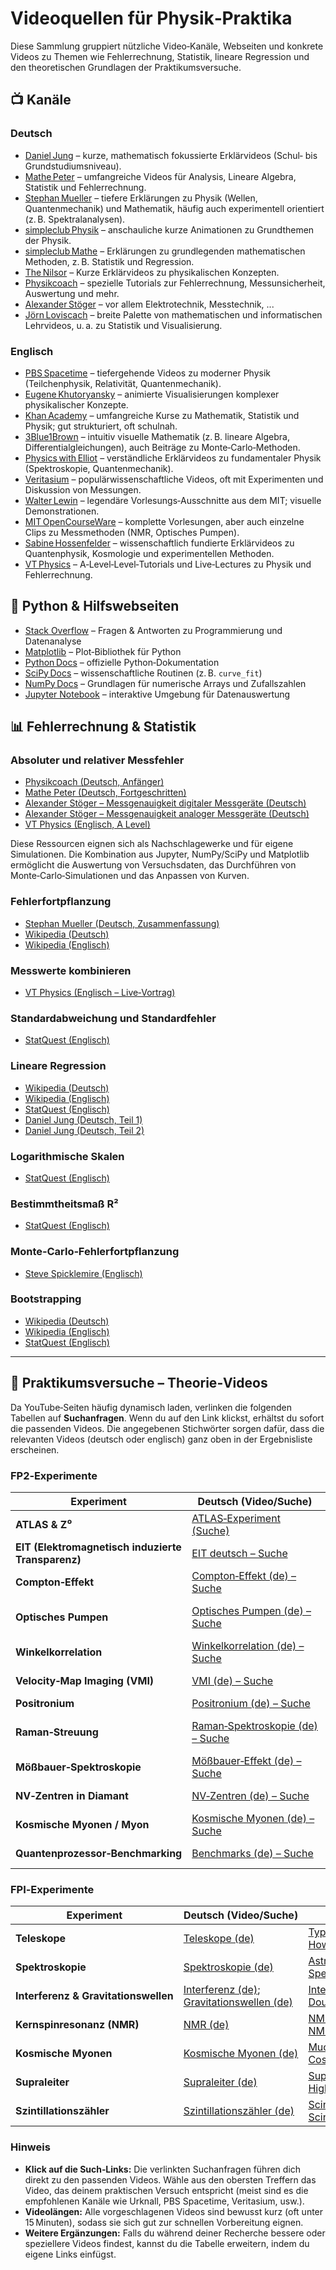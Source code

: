 # Videoquellen für Physik‑Praktika

Diese Sammlung gruppiert nützliche Video‑Kanäle, Webseiten und konkrete Videos zu Themen wie Fehlerrechnung, Statistik, lineare Regression und den theoretischen Grundlagen der Praktikumsversuche.

## 📺 Kanäle

### Deutsch

- [Daniel Jung](https://www.youtube.com/@MathebyDanielJung) – kurze, mathematisch fokussierte Erklärvideos (Schul‑ bis Grundstudiumsniveau).
- [Mathe Peter](https://www.youtube.com/@MathePeter/playlists) – umfangreiche Videos für Analysis, Lineare Algebra, Statistik und Fehlerrechnung.
- [Stephan Mueller](https://www.youtube.com/@trinatphys) – tiefere Erklärungen zu Physik (Wellen, Quantenmechanik) und Mathematik, häufig auch experimentell orientiert (z. B. Spektralanalysen).
- [simpleclub Physik](https://www.youtube.com/@simpleclub_physik/playlists) – anschauliche kurze Animationen zu Grundthemen der Physik.
- [simpleclub Mathe](https://www.youtube.com/@simpleclub_mathe) – Erklärungen zu grundlegenden mathematischen Methoden, z. B. Statistik und Regression.
- [The Nilsor](https://www.youtube.com/@TheNilsor) – Kurze Erklärvideos zu physikalischen Konzepten.
- [Physikcoach](https://www.youtube.com/@physikcoach) – spezielle Tutorials zur Fehlerrechnung, Messunsicherheit, Auswertung und mehr.
- [Alexander Stöger](https://www.youtube.com/@et5m/featured) – vor allem Elektrotechnik, Messtechnik, ...
- [Jörn Loviscach](https://www.youtube.com/@JoernLoviscach) – breite Palette von mathematischen und informatischen Lehrvideos, u. a. zu Statistik und Visualisierung.

### Englisch

- [PBS Spacetime](https://www.youtube.com/@pbsspacetime) – tiefergehende Videos zu moderner Physik (Teilchenphysik, Relativität, Quantenmechanik).
- [Eugene Khutoryansky](https://www.youtube.com/@EugeneKhutoryansky/featured) – animierte Visualisierungen komplexer physikalischer Konzepte.
- [Khan Academy](https://www.youtube.com/@khanacademy) – umfangreiche Kurse zu Mathematik, Statistik und Physik; gut strukturiert, oft schulnah.
- [3Blue1Brown](https://www.youtube.com/@3blue1brown) – intuitiv visuelle Mathematik (z. B. lineare Algebra, Differentialgleichungen), auch Beiträge zu Monte‑Carlo‑Methoden.
- [Physics with Elliot](https://www.youtube.com/@PhysicswithElliot) – verständliche Erklärvideos zu fundamentaler Physik (Spektroskopie, Quantenmechanik).
- [Veritasium](https://www.youtube.com/@veritasium) – populärwissenschaftliche Videos, oft mit Experimenten und Diskussion von Messungen.
- [Walter Lewin](https://www.youtube.com/@lecturesbywalterlewin.they9259) – legendäre Vorlesungs‑Ausschnitte aus dem MIT; visuelle Demonstrationen.
- [MIT OpenCourseWare](https://www.youtube.com/@mitocw) – komplette Vorlesungen, aber auch einzelne Clips zu Messmethoden (NMR, Optisches Pumpen).
- [Sabine Hossenfelder](https://www.youtube.com/@SabineHossenfelder) – wissenschaftlich fundierte Erklärvideos zu Quantenphysik, Kosmologie und experimentellen Methoden.
- [VT Physics](https://www.youtube.com/@vt.physics/featured) – A‑Level‑Level‑Tutorials und Live‑Lectures zu Physik und Fehlerrechnung.

## 🐍 Python & Hilfswebseiten

- [Stack Overflow](https://stackoverflow.com/questions) – Fragen & Antworten zu Programmierung und Datenanalyse
- [Matplotlib](https://matplotlib.org/) – Plot‑Bibliothek für Python
- [Python Docs](https://docs.python.org/3/) – offizielle Python‑Dokumentation
- [SciPy Docs](https://scipy.org/) – wissenschaftliche Routinen (z. B. `curve_fit`)
- [NumPy Docs](https://numpy.org/) – Grundlagen für numerische Arrays und Zufallszahlen
- [Jupyter Notebook](https://jupyter.org/) – interaktive Umgebung für Datenauswertung

## 📊 Fehlerrechnung & Statistik

### Absoluter und relativer Messfehler

- [Physikcoach (Deutsch, Anfänger)](https://www.youtube.com/watch?v=HqgrqLXmEN0)
- [Mathe Peter (Deutsch, Fortgeschritten)](https://www.youtube.com/watch?v=dcUoLrKWVho)
- [Alexander Stöger – Messgenauigkeit digitaler Messgeräte (Deutsch)](https://www.youtube.com/watch?v=qmCOUav9LQc)
- [Alexander Stöger – Messgenauigkeit analoger Messgeräte (Deutsch)](https://www.youtube.com/watch?v=qGqCBvHqo44)
- [VT Physics (Englisch, A Level)](https://www.youtube.com/watch?v=eVloUWTkpbI)

Diese Ressourcen eignen sich als Nachschlagewerke und für eigene Simulationen. Die Kombination aus Jupyter, NumPy/SciPy und Matplotlib ermöglicht die Auswertung von Versuchsdaten, das Durchführen von Monte‑Carlo‑Simulationen und das Anpassen von Kurven.

### Fehlerfortpflanzung

- [Stephan Mueller (Deutsch, Zusammenfassung)](https://www.youtube.com/watch?v=l1jSdiz3Swo)
- [Wikipedia (Deutsch)](https://de.wikipedia.org/wiki/Fehlerfortpflanzung)
- [Wikipedia (Englisch)](https://en.wikipedia.org/wiki/Propagation_of_uncertainty#:~:text=In%20statistics%20%2C%20propagation%20of,of%20variables%20in%20the%20function)

### Messwerte kombinieren

- [VT Physics (Englisch – Live‑Vortrag)](https://www.youtube.com/live/K347QyJGkvs)

### Standardabweichung und Standardfehler

- [StatQuest (Englisch)](https://www.youtube.com/watch?v=A82brFpdr9g)

### Lineare Regression

- [Wikipedia (Deutsch)](https://de.wikipedia.org/wiki/Lineare_Regression)
- [Wikipedia (Englisch)](https://en.wikipedia.org/wiki/Linear_regression)
- [StatQuest (Englisch)](https://www.youtube.com/watch?v=7ArmBVF2dCs)
- [Daniel Jung (Deutsch, Teil 1)](https://www.youtube.com/watch?v=zsEn-oqSVhY)
- [Daniel Jung (Deutsch, Teil 2)](https://www.youtube.com/watch?v=WZKMzjfJ-x4)

### Logarithmische Skalen

- [StatQuest (Englisch)](https://www.youtube.com/watch?v=VSi0Z04fWj0)

### Bestimmtheitsmaß R²

- [StatQuest (Englisch)](https://www.youtube.com/watch?v=2AQKmw14mHM)

### Monte‑Carlo‑Fehlerfortpflanzung

- [Steve Spicklemire (Englisch)](https://www.youtube.com/watch?v=V4U6RFI6HW8)

### Bootstrapping

- [Wikipedia (Deutsch)](https://de.wikipedia.org/wiki/Bootstrapping-Verfahren)
- [Wikipedia (Englisch)](https://en.wikipedia.org/wiki/Bootstrapping_(statistics))
- [StatQuest (Englisch)](https://www.youtube.com/watch?v=Xz0x-8-cgaQ)

---

## 🔬 Praktikumsversuche – Theorie‑Videos

Da YouTube‑Seiten häufig dynamisch laden, verlinken die folgenden Tabellen auf **Suchanfragen**. Wenn du auf den Link klickst, erhältst du sofort die passenden Videos. Die angegebenen Stichwörter sorgen dafür, dass die relevanten Videos (deutsch oder englisch) ganz oben in der Ergebnisliste erscheinen.

### FP2‑Experimente

| Experiment | Deutsch (Video/Suche) | Englisch (Video/Suche) |
|---|---|---|
| **ATLAS & Z⁰** | [ATLAS‑Experiment (Suche)](https://www.youtube.com/results?search_query=ATLAS+Experiment+einfach+erkl%C3%A4rt+Urknall) | [Z‑boson in 60 s (Suche)](https://www.youtube.com/results?search_query=Z+boson+explained+60+seconds+Symmetry+Magazine); [ATLAS at the LHC (Suche)](https://www.youtube.com/results?search_query=ATLAS+at+the+LHC+CERN) |
| **EIT (Elektromagnetisch induzierte Transparenz)** | [EIT deutsch – Suche](https://www.youtube.com/results?search_query=Elektromagnetisch+induzierte+Transparenz+einfach+erkl%C3%A4rt) | [EIT rubidium – Suche](https://www.youtube.com/results?search_query=Electromagnetically+Induced+Transparency+rubidium); [EIT erklärt – Suche](https://www.youtube.com/results?search_query=EIT+explained+Serious+Science) |
| **Compton‑Effekt** | [Compton‑Effekt (de) – Suche](https://www.youtube.com/results?search_query=Compton+Effekt+einfach+erkl%C3%A4rt+Studyflix) | [Compton scattering (en) – Suche](https://www.youtube.com/results?search_query=Compton+scattering+physics+with+Elliot) |
| **Optisches Pumpen** | [Optisches Pumpen (de) – Suche](https://www.youtube.com/results?search_query=Optisches+Pumpen+Stephan+Mueller) | [Optical pumping (en) – Suche](https://www.youtube.com/results?search_query=Optical+pumping+MinutePhysics); [Laser cooling (en) – Suche](https://www.youtube.com/results?search_query=Optical+pumping+laser+cooling+MIT) |
| **Winkelkorrelation** | [Winkelkorrelation (de) – Suche](https://www.youtube.com/results?search_query=Winkelkorrelation+Gammastrahlung+experiment) | [Angular correlation (en) – Suche](https://www.youtube.com/results?search_query=Gamma+gamma+angular+correlation+experiment) |
| **Velocity‑Map Imaging (VMI)** | [VMI (de) – Suche](https://www.youtube.com/results?search_query=Velocity+Map+Imaging+Funktionsprinzip) | [VMI introduction (en)](https://www.youtube.com/results?search_query=Velocity+map+imaging+introduction); [VMI apparatus (en)](https://www.youtube.com/results?search_query=Velocity+map+imaging+apparatus+high+resolution) |
| **Positronium** | [Positronium (de) – Suche](https://www.youtube.com/results?search_query=Positronium+exotisches+Atom+Urknall) | [Positronium (en) – Suche](https://www.youtube.com/results?search_query=Positronium+explained+PBS+Space+Time) |
| **Raman‑Streuung** | [Raman‑Spektroskopie (de) – Suche](https://www.youtube.com/results?search_query=Raman+Spektroskopie+Grundlagen+einfach+erkl%C3%A4rt) | [Raman effect (en) – Suche](https://www.youtube.com/results?search_query=Raman+effect+explained+Bruker); [Raman beginners (en) – Suche](https://www.youtube.com/results?search_query=Raman+effect+for+beginners+spectroscopy+basics) |
| **Mößbauer‑Spektroskopie** | [Mößbauer‑Effekt (de) – Suche](https://www.youtube.com/results?search_query=M%C3%B6ssbauer+Effekt+Grundlagen) | [Mössbauer overview (en)](https://www.youtube.com/results?search_query=Mossbauer+spectroscopy+overview); [Mössbauer effect (en)](https://www.youtube.com/results?search_query=M%C3%B6ssbauer+effect+explained) |
| **NV‑Zentren in Diamant** | [NV‑Zentren (de) – Suche](https://www.youtube.com/results?search_query=NV+Zentren+Diamant+Quantenbits+Kristall) | [NV centers (en) – Suche](https://www.youtube.com/results?search_query=What+are+NV+centers+Arvin+Ash); [Nitrogen vacancies (en)](https://www.youtube.com/results?search_query=Nitrogen+vacancy+centers+diamond) |
| **Kosmische Myonen / Myon** | [Kosmische Myonen (de) – Suche](https://www.youtube.com/results?search_query=Kosmische+Myonen+Messung+Szintillationsz%C3%A4hler) | [Muon explained (en)](https://www.youtube.com/results?search_query=Muon+explained+Veritasium); [Cosmic muons (en)](https://www.youtube.com/results?search_query=Cosmic+muons+detection+Physics+with+Elliot) |
| **Quantenprozessor‑Benchmarking** | [Benchmarks (de) – Suche](https://www.youtube.com/results?search_query=Quantensuprematie+Benchmarks+Heise) | [Quantum benchmarking (en)](https://www.youtube.com/results?search_query=Benchmarking+quantum+processors+Brookhaven+National+Laboratory); [Quantum volume (en)](https://www.youtube.com/results?search_query=Quantum+volume+explained+IBM+Q) |

### FPI‑Experimente

| Experiment | Deutsch (Video/Suche) | Englisch (Video/Suche) |
|---|---|---|
| **Teleskope** | [Teleskope (de)](https://www.youtube.com/results?search_query=Teleskope+Refraktoren+vs+Reflektoren+Urknall) | [Types of telescopes (en)](https://www.youtube.com/results?search_query=Types+of+telescopes+explained+PBS+Space+Time); [How do telescopes work? (en)](https://www.youtube.com/results?search_query=How+do+telescopes+work+TED+Ed) |
| **Spektroskopie** | [Spektroskopie (de)](https://www.youtube.com/results?search_query=Spektroskopie+Astronomie+Mathe+Peter) | [Astronomical spectroscopy (en)](https://www.youtube.com/results?search_query=Astronomical+spectroscopy+explained+Khan+Academy); [Spectra & redshift (en)](https://www.youtube.com/results?search_query=Understanding+spectra+and+redshift+TED+Ed) |
| **Interferenz & Gravitationswellen** | [Interferenz (de)](https://www.youtube.com/results?search_query=Interferenz+Licht+simpleclub); [Gravitationswellen (de)](https://www.youtube.com/results?search_query=Gravitationswellen+Interferenz+Urknall) | [Interference (en)](https://www.youtube.com/results?search_query=Interference+explained+Veritasium); [Double slit experiment (en)](https://www.youtube.com/results?search_query=Double+slit+experiment+Physics+Girl) |
| **Kernspinresonanz (NMR)** | [NMR (de)](https://www.youtube.com/results?search_query=Kernspinresonanz+einfach+erkl%C3%A4rt) | [NMR principles (en)](https://www.youtube.com/results?search_query=NMR+spectroscopy+principles+MIT); [NMR explained (en)](https://www.youtube.com/results?search_query=NMR+explained+5+minutes+PBS+Space+Time) |
| **Kosmische Myonen** | [Kosmische Myonen (de)](https://www.youtube.com/results?search_query=Kosmische+Myonen+Messung+Szintillationsz%C3%A4hler) | [Muon explained (en)](https://www.youtube.com/results?search_query=Muon+explained+Veritasium); [Cosmic muons (en)](https://www.youtube.com/results?search_query=Cosmic+muons+detection+Physics+with+Elliot) |
| **Supraleiter** | [Supraleiter (de)](https://www.youtube.com/results?search_query=Supraleiter+Lesch+Terra+X) | [Superconductivity (en)](https://www.youtube.com/results?search_query=Superconductivity+explained+Veritasium); [High‑temperature superconductors (en)](https://www.youtube.com/results?search_query=High+temperature+superconductors+PBS+Space+Time) |
| **Szintillationszähler** | [Szintillationszähler (de)](https://www.youtube.com/results?search_query=Szintillationsz%C3%A4hler+Aufbau+Funktionsweise) | [Scintillation detector (en)](https://www.youtube.com/results?search_query=Scintillation+detector+explained); [Scintillation counter (en)](https://www.youtube.com/results?search_query=Scintillation+counter+explained) |

### Hinweis

- **Klick auf die Such‑Links:** Die verlinkten Suchanfragen führen dich direkt zu den passenden Videos. Wähle aus den obersten Treffern das Video, das deinem praktischen Versuch entspricht (meist sind es die empfohlenen Kanäle wie Urknall, PBS Spacetime, Veritasium, usw.).
- **Videolängen:** Alle vorgeschlagenen Videos sind bewusst kurz (oft unter 15 Minuten), sodass sie sich gut zur schnellen Vorbereitung eignen.
- **Weitere Ergänzungen:** Falls du während deiner Recherche bessere oder speziellere Videos findest, kannst du die Tabelle erweitern, indem du eigene Links einfügst.

